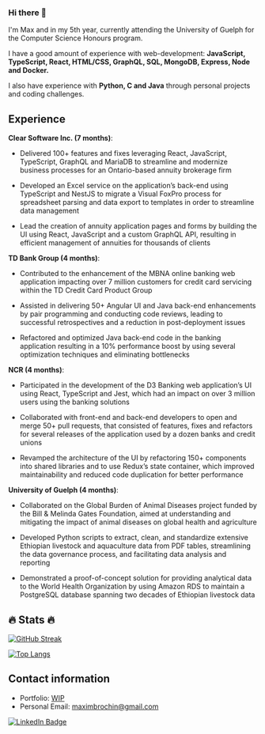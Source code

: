 ### Hi there 👋

I'm Max and in my 5th year, currently attending the University of Guelph for the Computer Science Honours program.

I have a good amount of experience with web-development: **JavaScript, TypeScript, React, HTML/CSS, GraphQL, SQL, MongoDB, Express, Node and Docker.**

I also have experience with **Python, C and Java** through personal projects and coding challenges.

## Experience

**Clear Software Inc. (7 months)**:

* Delivered 100+ features and fixes leveraging React, JavaScript, TypeScript, GraphQL and MariaDB to streamline and modernize business processes for an Ontario-based annuity brokerage firm
  
* Developed an Excel service on the application’s back-end using TypeScript and NestJS to migrate a Visual
FoxPro process for spreadsheet parsing and data export to templates in order to streamline data management

* Lead the creation of annuity application pages and forms by building the UI using React, JavaScript and a
custom GraphQL API, resulting in efficient management of annuities for thousands of clients


**TD Bank Group (4 months)**:

* Contributed to the enhancement of the MBNA online banking web application impacting over 7 million
customers for credit card servicing within the TD Credit Card Product Group

* Assisted in delivering 50+ Angular UI and Java back-end enhancements by pair programming and
conducting code reviews, leading to successful retrospectives and a reduction in post-deployment issues

* Refactored and optimized Java back-end code in the banking application resulting in a 10% performance boost
by using several optimization techniques and eliminating bottlenecks

**NCR (4 months)**:

* Participated in the development of the D3 Banking web application’s UI using React, TypeScript and Jest,
which had an impact on over 3 million users using the banking solutions

* Collaborated with front-end and back-end developers to open and merge 50+ pull requests, that consisted of
features, fixes and refactors for several releases of the application used by a dozen banks and credit unions

* Revamped the architecture of the UI by refactoring 150+ components into shared libraries and to use Redux’s
state container, which improved maintainability and reduced code duplication for better performance

**University of Guelph (4 months)**:

* Collaborated on the Global Burden of Animal Diseases project funded by the Bill & Melinda Gates
Foundation, aimed at understanding and mitigating the impact of animal diseases on global health and agriculture

* Developed Python scripts to extract, clean, and standardize extensive Ethiopian livestock and aquaculture data
from PDF tables, streamlining the data governance process, and facilitating data analysis and reporting

* Demonstrated a proof-of-concept solution for providing analytical data to the World Health Organization by using
Amazon RDS to maintain a PostgreSQL database spanning two decades of Ethiopian livestock data

## :fire: Stats :fire:

[![GitHub Streak](https://github-readme-streak-stats.herokuapp.com/?user=brochin5671)](https://git.io/streak-stats)

[![Top Langs](https://github-readme-stats.vercel.app/api/top-langs/?username=brochin5671&layout=compact)](https://github.com/anuraghazra/github-readme-stats)

## Contact information

* Portfolio:        [WIP](https://maxim-brochin.vercel.app)
* Personal Email:   maximbrochin@gmail.com         
<div id="badges">
  <a href="https://www.linkedin.com/in/maxim-brochin/">
    <img src="https://img.shields.io/badge/LinkedIn-blue?style=for-the-badge&logo=linkedin&logoColor=white" alt="LinkedIn Badge"/>
  </a>
</div>
